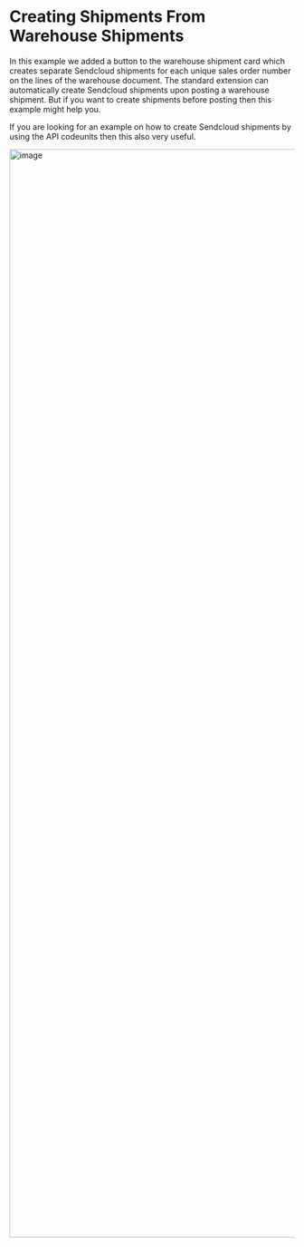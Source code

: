 # Creating Shipments From Warehouse Shipments
 
In this example we added a button to the warehouse shipment card which creates separate Sendcloud shipments for each unique sales order number on the lines of the warehouse document. The standard extension can automatically create Sendcloud shipments upon posting a warehouse shipment. But if you want to create shipments before posting then this example might help you. 

If you are looking for an example on how to create Sendcloud shipments by using the API codeunits then this also very useful. 
 
<img width="1920" alt="image" src="https://user-images.githubusercontent.com/5374718/229591394-39b974d1-b4f0-4f33-93ac-1b5701966fa5.png">
